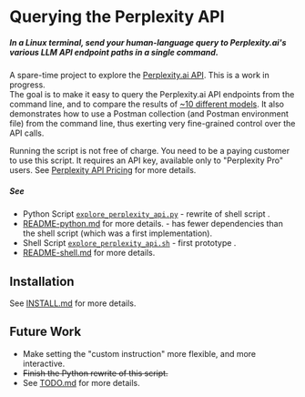 <!-- markdownlint-disable MD001 MD022 MD026  -->
# Querying the Perplexity API

##### In a Linux terminal, send your human-language query to Perplexity.ai's various LLM API endpoint paths in a single command.  

A spare-time project to explore the [Perplexity.ai API](https://blog.perplexity.ai/blog/introducing-pplx-online-llms).  This is a work in progress.  
The goal is to make it easy to query the Perplexity.ai API endpoints from the command line, and to compare the results of [~10 different models](https://docs.perplexity.ai/docs/model-cards).
It also demonstrates how to use a Postman collection (and Postman environment file) from the command line, thus exerting very fine-grained control over the API calls.

Running the script is not free of charge. You need to be a paying customer to use this script. It requires an API key, available only to "Perplexity Pro" users. See [Perplexity API Pricing](https://docs.perplexity.ai/docs/pricing) for more details.

##### See

- Python Script [`explore_perplexity_api.py`](explore_perplexity_api.py) - rewrite of shell script .  
- [README-python.md](doc/README-python.md) for more details.  - has fewer dependencies than the shell script (which was a first implementation).
- Shell Script [`explore_perplexity_api.sh`](explore_perplexity_api.sh) - first prototype .  
- [README-shell.md](doc/README-shell.md) for more details.

## Installation

See [INSTALL.md](doc/INSTALL.md) for more details.

## Future Work

- Make setting the "custom instruction" more flexible, and more interactive.
- ~~Finish the Python rewrite of this script.~~
- See [TODO.md](doc/TODO.md) for more details.
